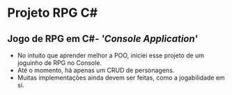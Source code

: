# Projeto RPG C#
## Jogo de RPG em C#- *'Console Application'*
  - No intuito que aprender melhor a POO, iniciei esse projeto de um joguinho de RPG no Console.
  - Até o momento, há apenas um CRUD de personagens.
  - Muitas implementações ainda devem ser feitas, como a jogabilidade em si.
